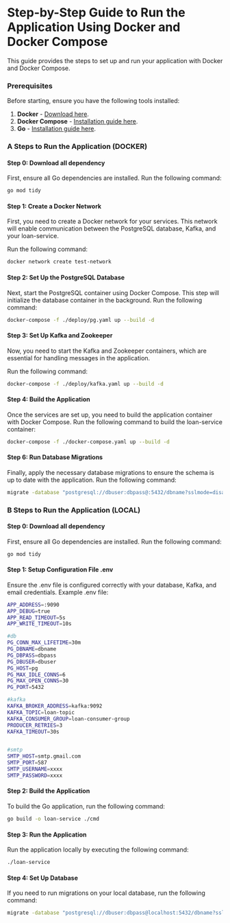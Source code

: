 # Step-by-Step Guide to Run the Application Using Docker and Docker Compose

This guide provides the steps to set up and run your application with Docker and Docker Compose.

### Prerequisites

Before starting, ensure you have the following tools installed:
1. **Docker** - [Download here](https://www.docker.com/get-started).
2. **Docker Compose** - [Installation guide here](https://docs.docker.com/compose/install/).
3. **Go** - [Installation guide here](https://go.dev/doc/install).

### A Steps to Run the Application (DOCKER)

#### Step 0: Download all dependency 
First, ensure all Go dependencies are installed. Run the following command:
```bash
go mod tidy
```

#### Step 1: Create a Docker Network

First, you need to create a Docker network for your services. This network will enable communication between the PostgreSQL database, Kafka, and your loan-service.

Run the following command:

```bash
docker network create test-network
```

#### Step 2: Set Up the PostgreSQL Database
Next, start the PostgreSQL container using Docker Compose. This step will initialize the database container in the background.
Run the following command:
```bash
docker-compose -f ./deploy/pg.yaml up --build -d
```

#### Step 3: Set Up Kafka and Zookeeper
Now, you need to start the Kafka and Zookeeper containers, which are essential for handling messages in the application.

Run the following command:
```bash
docker-compose -f ./deploy/kafka.yaml up --build -d
```


#### Step 4: Build the Application
Once the services are set up, you need to build the application container with Docker Compose.
Run the following command to build the loan-service container:

```bash
docker-compose -f ./docker-compose.yaml up --build -d
```

#### Step 6: Run Database Migrations

Finally, apply the necessary database migrations to ensure the schema is up to date with the application.
Run the following command:
```bash
migrate -database "postgresql://dbuser:dbpass@:5432/dbname?sslmode=disable" -path ./database/pg/migration up
```


### B Steps to Run the Application (LOCAL)


#### Step 0: Download all dependency
First, ensure all Go dependencies are installed. Run the following command:
```bash
go mod tidy
```

#### Step 1: Setup Configuration File .env
Ensure the .env file is configured correctly with your database, Kafka, and email credentials. Example .env file:

```bash
APP_ADDRESS=:9090
APP_DEBUG=true
APP_READ_TIMEOUT=5s
APP_WRITE_TIMEOUT=10s

#db
PG_CONN_MAX_LIFETIME=30m
PG_DBNAME=dbname
PG_DBPASS=dbpass
PG_DBUSER=dbuser
PG_HOST=pg
PG_MAX_IDLE_CONNS=6
PG_MAX_OPEN_CONNS=30
PG_PORT=5432

#kafka
KAFKA_BROKER_ADDRESS=kafka:9092
KAFKA_TOPIC=loan-topic
KAFKA_CONSUMER_GROUP=loan-consumer-group
PRODUCER_RETRIES=3
KAFKA_TIMEOUT=30s


#smtp
SMTP_HOST=smtp.gmail.com
SMTP_PORT=587
SMTP_USERNAME=xxxx
SMTP_PASSWORD=xxxx
```

#### Step 2: Build the Application
To build the Go application, run the following command:
```bash
go build -o loan-service ./cmd
```

#### Step 3: Run the Application
Run the application locally by executing the following command:
```bash
./loan-service
```


#### Step 4: Set Up Database
If you need to run migrations on your local database, run the following command:
```bash
migrate -database "postgresql://dbuser:dbpass@localhost:5432/dbname?sslmode=disable" -path ./database/pg/migration up
```



